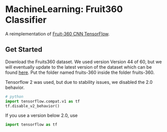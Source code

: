 # MachineLearning: Fruit360 Classifier

A reimplementation of [Fruit-360 CNN TensorFlow](https://www.kaggle.com/mitch9090/fruit-360-cnn-tensorflow "Fruit 360").




## Get Started

Download the Fruits360 dataset. We used version Version 44 of 60, but we will eventually update to the latest version of the dataset which can be found [here](https://www.kaggle.com/moltean/fruits). Put the folder named fruits-360 inside the folder fruits-360.

Tensorflow 2 was used, but due to stability issues, we disabled the 2.0 behavior.

```python
# python 
import tensorflow.compat.v1 as tf
tf.disable_v2_behavior()
```
If you use a version below 2.0, use 
```python 
import tensorflow as tf
```
